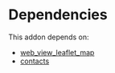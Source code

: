 # Dependencies

This addon depends on:

- [web_view_leaflet_map](../../../../odoo-bringout-oca-geospatial-web_view_leaflet_map)
- [contacts](../../../../../oca-ocb-technical/odoo-bringout-oca-ocb-contacts)
